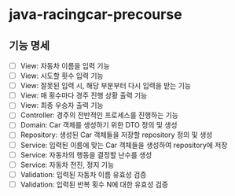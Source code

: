 # java-racingcar-precourse
## 기능 명세
- [ ] View: 자동차 이름을 입력 기능
- [ ] View: 시도할 횟수 입력 기능
- [ ] View: 잘못된 입력 시, 해당 부분부터 다시 입력을 받는 기능
- [ ] View: 매 횟수마다 경주 진행 상황 출력 기능
- [ ] View: 최종 우승자 출력 기능
- [ ] Controller: 경주의 전반적인 프로세스를 진행하는 기능
- [ ] Domain: Car 객체를 생성하기 위한 DTO 정의 및 생성
- [ ] Repository: 생성된 Car 객체들을 저장할 repository 정의 및 생성
- [ ] Service: 입력된 이름에 맞는 Car 객체들을 생성하여 repository에 저장
- [ ] Service: 자동차의 행동을 결정할 난수를 생성
- [ ] Service: 자동차 전진, 정지 기능
- [ ] Validation: 입력된 자동차 이름 유효성 검증
- [ ] Validation: 입력된 반복 횟수 N에 대한 유효성 검증
